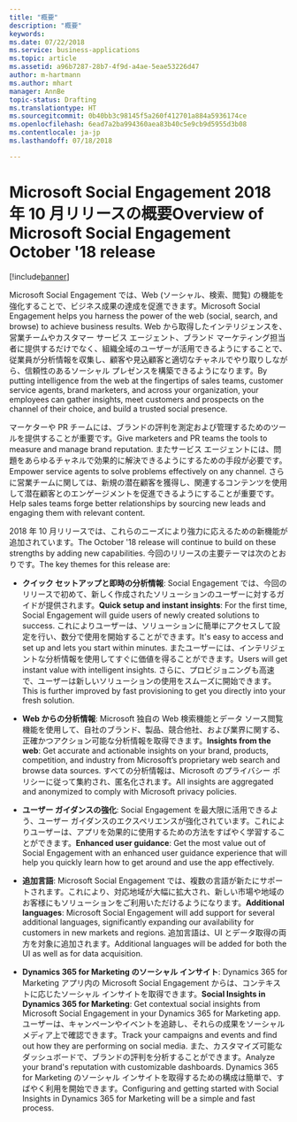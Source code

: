 ```yaml
---
title: "概要"
description: "概要"
keywords: 
ms.date: 07/22/2018
ms.service: business-applications
ms.topic: article
ms.assetid: a96b7287-28b7-4f9d-a4ae-5eae53226d47
author: m-hartmann
ms.author: mhart
manager: AnnBe
topic-status: Drafting
ms.translationtype: HT
ms.sourcegitcommit: 0b40bb3c98145f5a260f412701a884a5936174ce
ms.openlocfilehash: 6ead7a2ba994360aea83b40c5e9cb9d5955d3b08
ms.contentlocale: ja-jp
ms.lasthandoff: 07/18/2018

---
```


#  <a name="overview-of-microsoft-social-engagement-october-18-release"></a><span data-ttu-id="8409f-103">Microsoft Social Engagement 2018 年 10 月リリースの概要</span><span class="sxs-lookup"><span data-stu-id="8409f-103">Overview of Microsoft Social Engagement October '18 release</span></span>

[!include[banner](../../includes/banner.md)]

<span data-ttu-id="8409f-104">Microsoft Social Engagement では、Web (ソーシャル、検索、閲覧) の機能を強化することで、ビジネス成果の達成を促進できます。</span><span class="sxs-lookup"><span data-stu-id="8409f-104">Microsoft Social Engagement helps you harness the power of the web (social, search, and browse) to achieve business results.</span></span> <span data-ttu-id="8409f-105">Web から取得したインテリジェンスを、営業チームやカスタマー サービス エージェント、ブランド マーケティング担当者に提供するだけでなく、組織全域のユーザーが活用できるようにすることで、従業員が分析情報を収集し、顧客や見込顧客と適切なチャネルでやり取りしながら、信頼性のあるソーシャル プレゼンスを構築できるようになります。</span><span class="sxs-lookup"><span data-stu-id="8409f-105">By putting intelligence from the web at the fingertips of sales teams, customer service agents, brand marketers, and across your organization, your employees can gather insights, meet customers and prospects on the channel of their choice, and build a trusted social presence.</span></span>

<span data-ttu-id="8409f-106">マーケターや PR チームには、ブランドの評判を測定および管理するためのツールを提供することが重要です。</span><span class="sxs-lookup"><span data-stu-id="8409f-106">Give marketers and PR teams the tools to measure and manage brand reputation.</span></span> <span data-ttu-id="8409f-107">またサービス エージェントには、問題をあらゆるチャネルで効果的に解決できるようにするための手段が必要です。</span><span class="sxs-lookup"><span data-stu-id="8409f-107">Empower service agents to solve problems effectively on any channel.</span></span> <span data-ttu-id="8409f-108">さらに営業チームに関しては、新規の潜在顧客を獲得し、関連するコンテンツを使用して潜在顧客とのエンゲージメントを促進できるようにすることが重要です。</span><span class="sxs-lookup"><span data-stu-id="8409f-108">Help sales teams forge better relationships by sourcing new leads and engaging them with relevant content.</span></span> 

<span data-ttu-id="8409f-109">2018 年 10 月リリースでは、これらのニーズにより強力に応えるための新機能が追加されています。</span><span class="sxs-lookup"><span data-stu-id="8409f-109">The October '18 release will continue to build on these strengths by adding new capabilities.</span></span> <span data-ttu-id="8409f-110">今回のリリースの主要テーマは次のとおりです。</span><span class="sxs-lookup"><span data-stu-id="8409f-110">The key themes for this release are:</span></span>

- <span data-ttu-id="8409f-111">**クイック セットアップと即時の分析情報**: Social Engagement では、今回のリリースで初めて、新しく作成されたソリューションのユーザーに対するガイドが提供されます。</span><span class="sxs-lookup"><span data-stu-id="8409f-111">**Quick setup and instant insights**: For the first time, Social Engagement will guide users of newly created solutions to success.</span></span> <span data-ttu-id="8409f-112">これによりユーザーは、ソリューションに簡単にアクセスして設定を行い、数分で使用を開始することができます。</span><span class="sxs-lookup"><span data-stu-id="8409f-112">It's easy to access and set up and lets you start within minutes.</span></span> <span data-ttu-id="8409f-113">またユーザーには、インテリジェントな分析情報を使用してすぐに価値を得ることができます。</span><span class="sxs-lookup"><span data-stu-id="8409f-113">Users will get instant value with intelligent insights.</span></span> <span data-ttu-id="8409f-114">さらに、プロビジョニングも高速で、ユーザーは新しいソリューションの使用をスムーズに開始できます。</span><span class="sxs-lookup"><span data-stu-id="8409f-114">This is further improved by fast provisioning to get you directly into your fresh solution.</span></span>

- <span data-ttu-id="8409f-115">**Web からの分析情報**: Microsoft 独自の Web 検索機能とデータ ソース閲覧機能を使用して、自社のブランド、製品、競合他社、および業界に関する、正確かつアクション可能な分析情報を取得できます。</span><span class="sxs-lookup"><span data-stu-id="8409f-115">**Insights from the web**: Get accurate and actionable insights on your brand, products, competition, and industry from Microsoft’s proprietary web search and browse data sources.</span></span> <span data-ttu-id="8409f-116">すべての分析情報は、Microsoft のプライバシー ポリシーに従って集約され、匿名化されます。</span><span class="sxs-lookup"><span data-stu-id="8409f-116">All insights are aggregated and anonymized to comply with Microsoft privacy policies.</span></span>
 
- <span data-ttu-id="8409f-117">**ユーザー ガイダンスの強化**: Social Engagement を最大限に活用できるよう、ユーザー ガイダンスのエクスペリエンスが強化されています。これによりユーザーは、アプリを効果的に使用するための方法をすばやく学習することができます。</span><span class="sxs-lookup"><span data-stu-id="8409f-117">**Enhanced user guidance**: Get the most value out of Social Engagement with an enhanced user guidance experience that will help you quickly learn how to get around and use the app effectively.</span></span>

- <span data-ttu-id="8409f-118">**追加言語**: Microsoft Social Engagement では、複数の言語が新たにサポートされます。これにより、対応地域が大幅に拡大され、新しい市場や地域のお客様にもソリューションをご利用いただけるようになります。</span><span class="sxs-lookup"><span data-stu-id="8409f-118">**Additional languages**: Microsoft Social Engagement will add support for several additional languages, significantly expanding our availability for customers in new markets and regions.</span></span> <span data-ttu-id="8409f-119">追加言語は、UI とデータ取得の両方を対象に追加されます。</span><span class="sxs-lookup"><span data-stu-id="8409f-119">Additional languages will be added for both the UI as well as for data acquisition.</span></span>

- <span data-ttu-id="8409f-120">**Dynamics 365 for Marketing のソーシャル インサイト**: Dynamics 365 for Marketing アプリ内の Microsoft Social Engagement からは、コンテキストに応じたソーシャル インサイトを取得できます。</span><span class="sxs-lookup"><span data-stu-id="8409f-120">**Social Insights in Dynamics 365 for Marketing**: Get contextual social insights from Microsoft Social Engagement in your Dynamics 365 for Marketing app.</span></span> <span data-ttu-id="8409f-121">ユーザーは、キャンペーンやイベントを追跡し、それらの成果をソーシャル メディア上で確認できます。</span><span class="sxs-lookup"><span data-stu-id="8409f-121">Track your campaigns and events and find out how they are performing on social media.</span></span> <span data-ttu-id="8409f-122">また、カスタマイズ可能なダッシュボードで、ブランドの評判を分析することができます。</span><span class="sxs-lookup"><span data-stu-id="8409f-122">Analyze your brand's reputation with customizable dashboards.</span></span> <span data-ttu-id="8409f-123">Dynamics 365 for Marketing のソーシャル インサイトを取得するための構成は簡単で、すばやく利用を開始できます。</span><span class="sxs-lookup"><span data-stu-id="8409f-123">Configuring and getting started with Social Insights in Dynamics 365 for Marketing will be a simple and fast process.</span></span>

